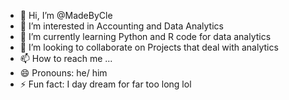 - 👋 Hi, I’m @MadeByCle
- 👀 I’m interested in Accounting and Data Analytics  
- 🌱 I’m currently learning Python and R code for data analytics  
- 💞️ I’m looking to collaborate on Projects that deal with analytics 
- 📫 How to reach me ...
- 😄 Pronouns: he/ him
- ⚡ Fun fact: I day dream for far too long lol

<!---
MadeByCle/MadeByCle is a ✨ special ✨ repository because its `README.md` (this file) appears on your GitHub profile.
You can click the Preview link to take a look at your changes.
--->
